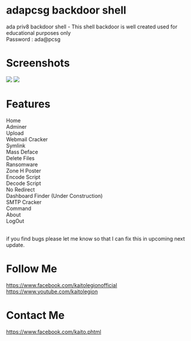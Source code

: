 # adapcsg backdoor shell

ada priv8 backdoor shell - This shell backdoor is well created used for educational purposes only
<br>
Password : ada@pcsg

# Screenshots
<img src='https://raw.githubusercontent.com/kaitolegion/adapriv8shell/master/ss2.jpg'>
<img src='https://raw.githubusercontent.com/kaitolegion/adapriv8shell/master/ss1.jpg'>

# Features
Home<br>
Adminer<br>
Upload<br>
Webmail Cracker<br>
Symlink<br>
Mass Deface<br>
Delete Files<br>
Ransomware<br>
Zone H Poster<br>
Encode Script<br>
Decode Script<br>
No Redirect<br>
Dashboard Finder (Under Construction)<br>
SMTP Cracker<br>
Command<br>
About<br>
LogOut<br><br>

if you find bugs please let me know so that I can fix this in upcoming next update.

# Follow Me
https://www.facebook.com/kaitolegionofficial <br>
https://www.youtube.com/kaitolegion

# Contact Me
https://www.facebook.com/kaito.phtml
